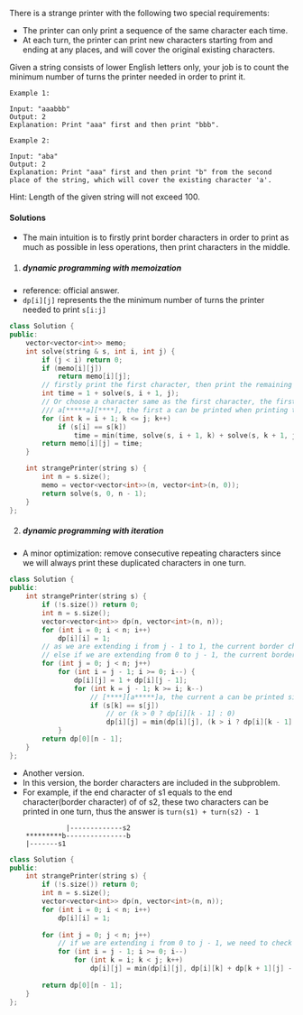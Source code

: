 There is a strange printer with the following two special requirements:

-    The printer can only print a sequence of the same character each time.
-    At each turn, the printer can print new characters starting from and ending at any places, and will cover the original existing characters.

Given a string consists of lower English letters only, your job is to count the minimum number of turns the printer needed in order to print it.

```
Example 1:

Input: "aaabbb"
Output: 2
Explanation: Print "aaa" first and then print "bbb".

Example 2:

Input: "aba"
Output: 2
Explanation: Print "aaa" first and then print "b" from the second place of the string, which will cover the existing character 'a'.
```

Hint: Length of the given string will not exceed 100.


#### Solutions

- The main intuition is to firstly print border characters in order to print as much as possible in less operations, then print characters in the middle.

1. ##### dynamic programming with memoization

- reference: official answer.
- `dp[i][j]` represents the the minimum number of turns the printer needed to print `s[i:j]`

```cpp
class Solution {
public:
    vector<vector<int>> memo;
    int solve(string & s, int i, int j) {
        if (j < i) return 0;
        if (memo[i][j])
            return memo[i][j];
        // firstly print the first character, then print the remaining characters.
        int time = 1 + solve(s, i + 1, j);
        // Or choose a character same as the first character, the first character will be printed when printing the left substring as these two characters are border characters.
        /// a[*****a][****], the first a can be printed when printing the left half.
        for (int k = i + 1; k <= j; k++)
            if (s[i] == s[k])
                time = min(time, solve(s, i + 1, k) + solve(s, k + 1, j));
        return memo[i][j] = time;
    }

    int strangePrinter(string s) {
        int n = s.size();
        memo = vector<vector<int>>(n, vector<int>(n, 0));
        return solve(s, 0, n - 1);
    }
};
```

2. ##### dynamic programming with iteration

- A minor optimization: remove consecutive repeating characters since we will always print these duplicated characters in one turn.


```cpp
class Solution {
public:
    int strangePrinter(string s) {
        if (!s.size()) return 0;
        int n = s.size();
        vector<vector<int>> dp(n, vector<int>(n, n));
        for (int i = 0; i < n; i++)
            dp[i][i] = 1;
        // as we are extending i from j - 1 to 1, the current border characters is j
        // else if we are extending from 0 to j - 1, the current border characters is i
        for (int j = 0; j < n; j++)
            for (int i = j - 1; i >= 0; i--) {
                dp[i][j] = 1 + dp[i][j - 1];
                for (int k = j - 1; k >= i; k--)
                    // [****][a*****]a, the current a can be printed simultaneously in the second half.
                    if (s[k] == s[j])
                        // or (k > 0 ? dp[i][k - 1] : 0)
                        dp[i][j] = min(dp[i][j], (k > i ? dp[i][k - 1] : 0) + dp[k][j - 1]);
            }
        return dp[0][n - 1];
    }
};
```


- Another version.
- In this version, the border characters are included in the subproblem.
- For example, if the end character of s1 equals to the end character(border character) of of s2, these two characters can be printed in one turn, thus the answer is `turn(s1) + turn(s2) - 1`

```
              |-------------s2
    *********b---------------b
    |-------s1
```


```cpp
class Solution {
public:
    int strangePrinter(string s) {
        if (!s.size()) return 0;
        int n = s.size();
        vector<vector<int>> dp(n, vector<int>(n, n));
        for (int i = 0; i < n; i++)
            dp[i][i] = 1;
        
        for (int j = 0; j < n; j++)
            // if we are extending i from 0 to j - 1, we need to check s[i] and s[k] 
            for (int i = j - 1; i >= 0; i--)
                for (int k = i; k < j; k++)
                    dp[i][j] = min(dp[i][j], dp[i][k] + dp[k + 1][j] - (s[k] == s[j] ? 1 : 0));
        
        return dp[0][n - 1];
    }
};
```